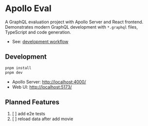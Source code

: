 # Apollo Eval

A GraphQL evaluation project with Apollo Server and React frontend. Demonstrates modern GraphQL development with `*.graphql` files, TypeScript and code generation.

- See: [development workflow](projects/README.md)

## Development

```sh
pnpm install
pnpm dev
```

- Apollo Server: [http://localhost:4000/](http://localhost:4000/)
- Web UI: [http://localhost:5173/](http://localhost:5173/)

## Planned Features

1. [ ] add e2e tests
1. [ ] reload data after add movie
